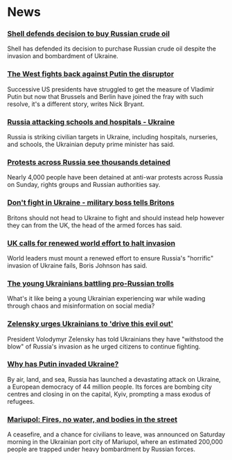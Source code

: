 # News
### [Shell defends decision to buy Russian crude oil](https://www.bbc.com/news/business-60638255)
Shell has defended its decision to purchase Russian crude oil despite the invasion and bombardment of Ukraine.
### [The West fights back against Putin the disruptor](https://www.bbc.com/news/world-us-canada-60597186)
Successive US presidents have struggled to get the measure of Vladimir Putin but now that Brussels and Berlin have joined the fray with such resolve, it's a different story, writes Nick Bryant.
### [Russia attacking schools and hospitals - Ukraine](https://www.bbc.com/news/world-europe-60638042)
Russia is striking civilian targets in Ukraine, including hospitals, nurseries, and schools, the Ukrainian deputy prime minister has said.
### [Protests across Russia see thousands detained](https://www.bbc.com/news/world-europe-60640204)
Nearly 4,000 people have been detained at anti-war protests across Russia on Sunday, rights groups and Russian authorities say.
### [Don't fight in Ukraine - military boss tells Britons](https://www.bbc.com/news/uk-60637185)
Britons should not head to Ukraine to fight and should instead help however they can from the UK, the head of the armed forces has said.
### [UK calls for renewed world effort to halt invasion](https://www.bbc.com/news/uk-60634017)
World leaders must mount a renewed effort to ensure Russia's "horrific" invasion of Ukraine fails, Boris Johnson has said.
### [The young Ukrainians battling pro-Russian trolls](https://www.bbc.com/news/blogs-trending-60596133)
What's it like being a young Ukrainian experiencing war while wading through chaos and misinformation on social media? 
### [Zelensky urges Ukrainians to 'drive this evil out'](https://www.bbc.com/news/world-europe-60636337)
President Volodymyr Zelensky has told Ukrainians they have "withstood the blow" of Russia's invasion as he urged citizens to continue fighting.
### [Why has Putin invaded Ukraine?](https://www.bbc.com/news/world-europe-56720589)
By air, land, and sea, Russia has launched a devastating attack on Ukraine, a European democracy of 44 million people. Its forces are bombing city centres and closing in on the capital, Kyiv, prompting a mass exodus of refugees.
### [Mariupol: Fires, no water, and bodies in the street](https://www.bbc.com/news/world-europe-60637338)
A ceasefire, and a chance for civilians to leave, was announced on Saturday morning in the Ukrainian port city of Mariupol, where an estimated 200,000 people are trapped under heavy bombardment by Russian forces. 
